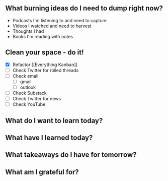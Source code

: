 

## What burning ideas do I need to dump right now?

- Podcasts I'm listening to and need to capture
- Videos I watched and need to harvest
- Thoughts I had
- Books I'm reading with notes



## Clean your space - do it!


- [x] Refactor [[Everything Kanban]]
- [ ] Check Twitter for rolled threads
- [ ] Check email
	- [ ] gmail
	- [ ] outlook
- [ ] Check Substack
- [ ] Check Twitter for news
- [ ] Check YouTube

## What do I want to learn today?

## What have I learned today?


## What takeaways do I have for tomorrow?


## What am I grateful for?